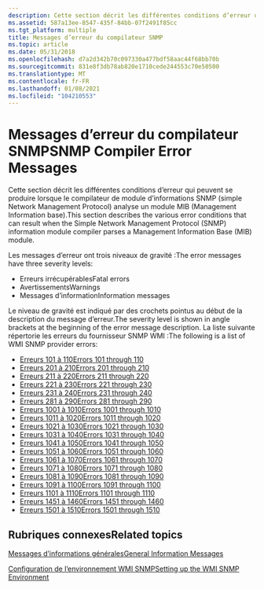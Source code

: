 ```yaml
---
description: Cette section décrit les différentes conditions d’erreur qui peuvent se produire lorsque le compilateur de module d’informations SNMP (simple Network Management Protocol) analyse un module MIB (Management Information base).
ms.assetid: 587a13ee-8547-435f-84bb-07f2491f85cc
ms.tgt_platform: multiple
title: Messages d’erreur du compilateur SNMP
ms.topic: article
ms.date: 05/31/2018
ms.openlocfilehash: d7a2d342b70c097330a477bdf58aac44f68bb70b
ms.sourcegitcommit: 831e8f3db78ab820e1710cede244553c70e50500
ms.translationtype: MT
ms.contentlocale: fr-FR
ms.lasthandoff: 01/08/2021
ms.locfileid: "104210553"
---
```

# <a name="snmp-compiler-error-messages"></a><span data-ttu-id="05f50-103">Messages d’erreur du compilateur SNMP</span><span class="sxs-lookup"><span data-stu-id="05f50-103">SNMP Compiler Error Messages</span></span>

<span data-ttu-id="05f50-104">Cette section décrit les différentes conditions d’erreur qui peuvent se produire lorsque le compilateur de module d’informations SNMP (simple Network Management Protocol) analyse un module MIB (Management Information base).</span><span class="sxs-lookup"><span data-stu-id="05f50-104">This section describes the various error conditions that can result when the Simple Network Management Protocol (SNMP) information module compiler parses a Management Information Base (MIB) module.</span></span>

<span data-ttu-id="05f50-105">Les messages d’erreur ont trois niveaux de gravité :</span><span class="sxs-lookup"><span data-stu-id="05f50-105">The error messages have three severity levels:</span></span>

-   <span data-ttu-id="05f50-106">Erreurs irrécupérables</span><span class="sxs-lookup"><span data-stu-id="05f50-106">Fatal errors</span></span>
-   <span data-ttu-id="05f50-107">Avertissements</span><span class="sxs-lookup"><span data-stu-id="05f50-107">Warnings</span></span>
-   <span data-ttu-id="05f50-108">Messages d’information</span><span class="sxs-lookup"><span data-stu-id="05f50-108">Information messages</span></span>

<span data-ttu-id="05f50-109">Le niveau de gravité est indiqué par des crochets pointus au début de la description du message d’erreur.</span><span class="sxs-lookup"><span data-stu-id="05f50-109">The severity level is shown in angle brackets at the beginning of the error message description.</span></span> <span data-ttu-id="05f50-110">La liste suivante répertorie les erreurs du fournisseur SNMP WMI :</span><span class="sxs-lookup"><span data-stu-id="05f50-110">The following is a list of WMI SNMP provider errors:</span></span>

-   [<span data-ttu-id="05f50-111">Erreurs 101 à 110</span><span class="sxs-lookup"><span data-stu-id="05f50-111">Errors 101 through 110</span></span>](errors-101-through-110.md)
-   [<span data-ttu-id="05f50-112">Erreurs 201 à 210</span><span class="sxs-lookup"><span data-stu-id="05f50-112">Errors 201 through 210</span></span>](errors-201-through-210.md)
-   [<span data-ttu-id="05f50-113">Erreurs 211 à 220</span><span class="sxs-lookup"><span data-stu-id="05f50-113">Errors 211 through 220</span></span>](errors-211-through-220.md)
-   [<span data-ttu-id="05f50-114">Erreurs 221 à 230</span><span class="sxs-lookup"><span data-stu-id="05f50-114">Errors 221 through 230</span></span>](errors-221-through-230.md)
-   [<span data-ttu-id="05f50-115">Erreurs 231 à 240</span><span class="sxs-lookup"><span data-stu-id="05f50-115">Errors 231 through 240</span></span>](errors-231-through-240.md)
-   [<span data-ttu-id="05f50-116">Erreurs 281 à 290</span><span class="sxs-lookup"><span data-stu-id="05f50-116">Errors 281 through 290</span></span>](errors-281-through-290.md)
-   [<span data-ttu-id="05f50-117">Erreurs 1001 à 1010</span><span class="sxs-lookup"><span data-stu-id="05f50-117">Errors 1001 through 1010</span></span>](errors-1001-through-1010.md)
-   [<span data-ttu-id="05f50-118">Erreurs 1011 à 1020</span><span class="sxs-lookup"><span data-stu-id="05f50-118">Errors 1011 through 1020</span></span>](errors-1011-through-1020.md)
-   [<span data-ttu-id="05f50-119">Erreurs 1021 à 1030</span><span class="sxs-lookup"><span data-stu-id="05f50-119">Errors 1021 through 1030</span></span>](errors-1021-through-1030.md)
-   [<span data-ttu-id="05f50-120">Erreurs 1031 à 1040</span><span class="sxs-lookup"><span data-stu-id="05f50-120">Errors 1031 through 1040</span></span>](errors-1031-through-1040.md)
-   [<span data-ttu-id="05f50-121">Erreurs 1041 à 1050</span><span class="sxs-lookup"><span data-stu-id="05f50-121">Errors 1041 through 1050</span></span>](errors-1041-through-1050.md)
-   [<span data-ttu-id="05f50-122">Erreurs 1051 à 1060</span><span class="sxs-lookup"><span data-stu-id="05f50-122">Errors 1051 through 1060</span></span>](errors-1051-through-1060.md)
-   [<span data-ttu-id="05f50-123">Erreurs 1061 à 1070</span><span class="sxs-lookup"><span data-stu-id="05f50-123">Errors 1061 through 1070</span></span>](errors-1061-through-1070.md)
-   [<span data-ttu-id="05f50-124">Erreurs 1071 à 1080</span><span class="sxs-lookup"><span data-stu-id="05f50-124">Errors 1071 through 1080</span></span>](errors-1071-through-1080.md)
-   [<span data-ttu-id="05f50-125">Erreurs 1081 à 1090</span><span class="sxs-lookup"><span data-stu-id="05f50-125">Errors 1081 through 1090</span></span>](errors-1081-through-1090.md)
-   [<span data-ttu-id="05f50-126">Erreurs 1091 à 1100</span><span class="sxs-lookup"><span data-stu-id="05f50-126">Errors 1091 through 1100</span></span>](errors-1091-through-1100.md)
-   [<span data-ttu-id="05f50-127">Erreurs 1101 à 1110</span><span class="sxs-lookup"><span data-stu-id="05f50-127">Errors 1101 through 1110</span></span>](errors-1101-through-1110.md)
-   [<span data-ttu-id="05f50-128">Erreurs 1451 à 1460</span><span class="sxs-lookup"><span data-stu-id="05f50-128">Errors 1451 through 1460</span></span>](errors-1451-through-1460.md)
-   [<span data-ttu-id="05f50-129">Erreurs 1501 à 1510</span><span class="sxs-lookup"><span data-stu-id="05f50-129">Errors 1501 through 1510</span></span>](errors-1501-through-1510.md)

## <a name="related-topics"></a><span data-ttu-id="05f50-130">Rubriques connexes</span><span class="sxs-lookup"><span data-stu-id="05f50-130">Related topics</span></span>

<dl> <dt>

[<span data-ttu-id="05f50-131">Messages d’informations générales</span><span class="sxs-lookup"><span data-stu-id="05f50-131">General Information Messages</span></span>](general-information-messages.md)
</dt> <dt>

[<span data-ttu-id="05f50-132">Configuration de l’environnement WMI SNMP</span><span class="sxs-lookup"><span data-stu-id="05f50-132">Setting up the WMI SNMP Environment</span></span>](setting-up-the-wmi-snmp-environment.md)
</dt> </dl>

 

 



